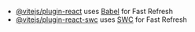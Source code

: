 <!-- I completed this project by following a systematic approach to meet the specified requirements: -->

<!-- 1.Understanding Requirements: I carefully analyzed the problem statement provided and outlined the necessary features and functionalities required for the project. -->

<!-- 2. Technology Selection: Based on the requirements, I chose React.js as the frontend framework due to its flexibility and component-based architecture.shadcn/ui was selected for its modern and responsive design components. For data retrieval, I utilized the GraphQL countries endpoint API provided. -->

<!-- 3. Development Process: I followed an iterative development process, starting with setting up the project environment. then implemented each feature incrementally, ensuring functionality and responsiveness across different devices. -->

<!-- 4. Testing: I conducted end-to-end testing using Cypress.io to ensure the correctness and reliability of the application's functionality. One of the test cases I wrote focuses on verifying that country details are retrieved correctly from the -->

<!-- Technology Stack
Frontend: React.js, Shadcn/ui, 
CSS framework: Tailwind
API: APIs-guru/graphql-apis
Testing: Cypress.io -->



- [@vitejs/plugin-react](https://github.com/vitejs/vite-plugin-react/blob/main/packages/plugin-react/README.md) uses [Babel](https://babeljs.io/) for Fast Refresh
- [@vitejs/plugin-react-swc](https://github.com/vitejs/vite-plugin-react-swc) uses [SWC](https://swc.rs/) for Fast Refresh
